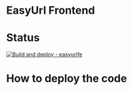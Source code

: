 # EasyUrl Frontend
###
# Status
[![Build and deploy - easyurlfe](https://github.com/GrzegorzOpara/easyurlfe/actions/workflows/easyurl-fe-build-and-deploy.yml/badge.svg)](https://github.com/GrzegorzOpara/easyurlfe/actions/workflows/easyurl-fe-build-and-deploy.yml)

# How to deploy the code

